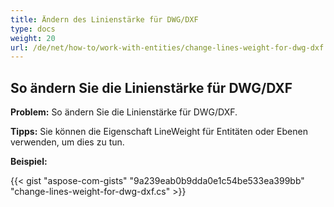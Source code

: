 ```yaml
---
title: Ändern des Linienstärke für DWG/DXF
type: docs
weight: 20
url: /de/net/how-to/work-with-entities/change-lines-weight-for-dwg-dxf
---
```


## **So ändern Sie die Linienstärke für DWG/DXF**

**Problem:** So ändern Sie die Linienstärke für DWG/DXF.

**Tipps:** Sie können die Eigenschaft LineWeight für Entitäten oder Ebenen verwenden, um dies zu tun.

**Beispiel:**

{{< gist "aspose-com-gists" "9a239eab0b9dda0e1c54be533ea399bb" "change-lines-weight-for-dwg-dxf.cs" >}}
